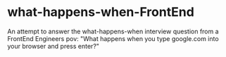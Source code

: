 # what-happens-when-FrontEnd
An attempt to answer the what-happens-when interview question from a FrontEnd Engineers pov: "What happens when you type google.com into your browser and press enter?" 
